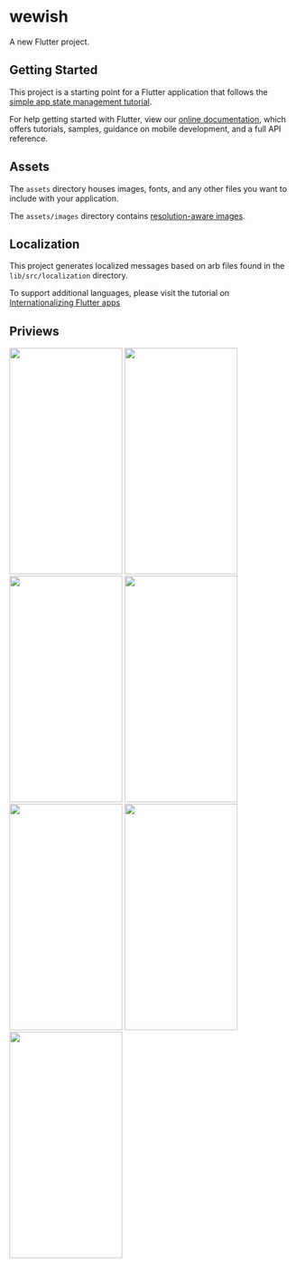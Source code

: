 # wewish

A new Flutter project.

## Getting Started

This project is a starting point for a Flutter application that follows the
[simple app state management
tutorial](https://flutter.dev/docs/development/data-and-backend/state-mgmt/simple).

For help getting started with Flutter, view our
[online documentation](https://flutter.dev/docs), which offers tutorials,
samples, guidance on mobile development, and a full API reference.

## Assets

The `assets` directory houses images, fonts, and any other files you want to
include with your application.

The `assets/images` directory contains [resolution-aware
images](https://flutter.dev/docs/development/ui/assets-and-images#resolution-aware).

## Localization

This project generates localized messages based on arb files found in
the `lib/src/localization` directory.

To support additional languages, please visit the tutorial on
[Internationalizing Flutter
apps](https://flutter.dev/docs/development/accessibility-and-localization/internationalization)


## Priviews
<img src="https://user-images.githubusercontent.com/62127798/149757791-27f83ac9-a744-4fb1-9101-38b4f3c0c0ef.png" width="200" height="400"/> <img src="https://user-images.githubusercontent.com/62127798/149757793-498653b9-bde0-4430-ace8-eb5800c0f377.png" width="200" height="400"/><img src="https://user-images.githubusercontent.com/62127798/149757795-dd4a86f9-2563-4d50-b332-7c74c1e4c369.png" width="200" height="400"/> <img src="https://user-images.githubusercontent.com/62127798/149757798-7a9561b0-3988-417f-8167-27114ec3cf11.png" width="200" height="400"/> 
<br>
<img src="https://user-images.githubusercontent.com/62127798/149757786-e067aa36-292a-47eb-aa54-eecbbf2e6434.png" width="200" height="400"/> <img src="https://user-images.githubusercontent.com/62127798/149757803-04eeb506-efe1-452c-8f2a-c0a63460470d.png" width="200" height="400"/> <img src="https://user-images.githubusercontent.com/62127798/149757804-328ce921-8a11-43e3-817a-1cd3eea9b98a.png" width="200" height="400"/>
